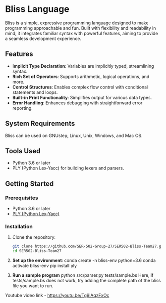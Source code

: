 # Bliss Language

Bliss is a simple, expressive programming language designed to make programming approachable and fun. Built with flexibility and readability in mind, it integrates familiar syntax with powerful features, aiming to provide a seamless development experience.

## Features

- **Implicit Type Declaration**: Variables are implicitly typed, streamlining syntax.
- **Rich Set of Operators**: Supports arithmetic, logical operations, and more.
- **Control Structures**: Enables complex flow control with conditional statements and loops.
- **Built-in Print Functionality**: Simplifies output for various data types.
- **Error Handling**: Enhances debugging with straightforward error reporting.

## System Requirements

Bliss can be used on GNUstep, Linux, Unix, Windows, and Mac OS.

## Tools Used

- Python 3.6 or later
- PLY (Python Lex-Yacc) for building lexers and parsers.

## Getting Started

### Prerequisites

- Python 3.6 or later
- [PLY (Python Lex-Yacc)](https://www.dabeaz.com/ply/ply.html)

### Installation

1. Clone the repository:
   ```bash
   git clone https://github.com/SER-502-Group-27/SER502-Bliss-Team27.git
   cd SER502-Bliss-Team27


2. **Set up the environment**:
conda create -n bliss-env python=3.6
conda activate bliss-env
pip install ply

3. **Run a sample program**
python src/parser.py tests/sample.bs
Here, if tests/sample.bs does not work, try adding the complete path of the bliss file you want to run.

Youtube video link - https://youtu.be/Tg9lAqzFxOc
